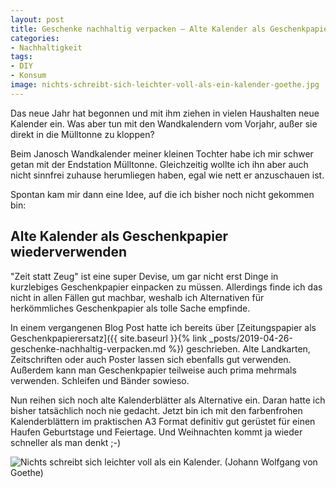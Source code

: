 ```yaml
---
layout: post
title: Geschenke nachhaltig verpacken – Alte Kalender als Geschenkpapier
categories:
- Nachhaltigkeit
tags:
- DIY
- Konsum
image: nichts-schreibt-sich-leichter-voll-als-ein-kalender-goethe.jpg
---
```


Das neue Jahr hat begonnen und mit ihm ziehen in vielen Haushalten neue Kalender
ein. Was aber tun mit den Wandkalendern vom Vorjahr, außer sie direkt in die
Mülltonne zu kloppen?

Beim Janosch Wandkalender meiner kleinen Tochter habe ich mir schwer getan mit
der Endstation Mülltonne. Gleichzeitig wollte ich ihn aber auch nicht sinnfrei
zuhause herumliegen haben, egal wie nett er anzuschauen ist.

Spontan kam mir dann eine Idee, auf die ich bisher noch nicht gekommen bin:

## Alte Kalender als Geschenkpapier wiederverwenden

"Zeit statt Zeug" ist eine super Devise, um gar nicht erst Dinge in kurzlebiges
Geschenkpapier einpacken zu müssen. Allerdings finde ich das nicht in allen
Fällen gut machbar, weshalb ich Alternativen für herkömmliches Geschenkpapier
als tolle Sache empfinde.

In einem vergangenen Blog Post hatte ich bereits über
[Zeitungspapier als Geschenkpapierersatz]({{ site.baseurl }}{% link _posts/2019-04-26-geschenke-nachhaltig-verpacken.md %})
geschrieben. Alte Landkarten, Zeitschriften oder auch Poster lassen sich
ebenfalls gut verwenden. Außerdem kann man Geschenkpapier teilweise auch prima
mehrmals verwenden. Schleifen und Bänder sowieso.

Nun reihen sich noch alte Kalenderblätter als Alternative ein. Daran hatte ich
bisher tatsächlich noch nie gedacht. Jetzt bin ich mit den farbenfrohen
Kalenderblättern im praktischen A3 Format definitiv gut gerüstet für einen
Haufen Geburtstage und Feiertage. Und Weihnachten kommt ja wieder schneller als
man denkt ;-)

![Nichts schreibt sich leichter voll als ein Kalender. (Johann Wolfgang von Goethe)]({{site.baseurl}}/assets/img/posts/nichts-schreibt-sich-leichter-voll-als-ein-kalender-goethe.jpg)
